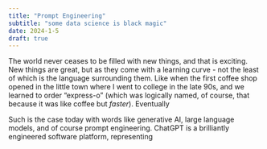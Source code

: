 ```yaml
---
title: "Prompt Engineering"
subtitle: "some data science is black magic"
date: 2024-1-5
draft: true
---
```

The world never ceases to be filled with new things, and that is exciting. New things are great, but as they come with a learning curve - not the least of which is the language surrounding them. Like when the first coffee shop opened in the little town where I went to college in the late 90s, and we learned to order “express-o” (which was logically named, of course, that because it was like coffee but _faster_). Eventually 

Such is the case today with words like generative AI, large language models, and of course prompt engineering.  ChatGPT is a brilliantly engineered software platform, representing 

<!--stackedit_data:
eyJoaXN0b3J5IjpbMTM0MDE3MTQ1MywxMDk5OTY0NjA2XX0=
-->